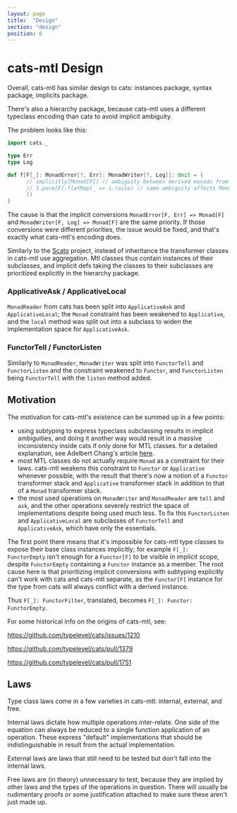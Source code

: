 ```yaml
---
layout: page
title:  "Design"
section: "design"
position: 6
---
```


cats-mtl Design
===============
Overall, cats-mtl has similar design to cats: 
instances package, syntax package, implicits package.

There's also a hierarchy package, because 
cats-mtl uses a different typeclass encoding
than cats to avoid implicit ambiguity.

The problem looks like this:
```scala
import cats._

type Err
type Log

def f[F[_]: MonadError[?, Err]: MonadWriter[?, Log]]: Unit = {
      // implicitly[Monad[F]] // ambiguity between derived monads from MonadError and MonadWriter
      // 1.pure[F].flatMap(_ => 1.raise) // same ambiguity affects MonadSyntax
      ()
}
```

The cause is that the implicit conversions `MonadError[F, Err] => Monad[F]` and 
`MonadWriter[F, Log] => Monad[F]` are the same priority. If those conversions 
were different priorities, the issue would be fixed, and that's exactly what cats-mtl's encoding does.

Similarly to the [Scato](https://github.com/aloiscochard/scato) project, instead of inheritance
the transformer classes in cats-mtl use aggregation. Mtl classes thus contain instances
of their subclasses, and implicit defs taking the classes to their subclasses are prioritized explicitly
in the hierarchy package.


### ApplicativeAsk / ApplicativeLocal
`MonadReader` from cats has been split into `ApplicativeAsk` and `ApplicativeLocal`;
the `Monad` constraint has been weakened to `Applicative`, and the `local` method was split out
into a subclass to widen the implementation space for `ApplicativeAsk`.

### FunctorTell / FunctorListen
Similarly to `MonadReader`, `MonadWriter` was split into `FunctorTell` and `FunctorListen`
and the constraint weakened to `Functor`, and `FunctorListen` being `FunctorTell` with the `listen`
method added.



## Motivation

The motivation for cats-mtl's existence can be summed up in a few points:
- using subtyping to express typeclass subclassing results in implicit ambiguities,
  and doing it another way would result in a massive inconsistency inside cats if only done for MTL classes.
  for a detailed explanation, see Adelbert Chang's article
  [here](http://typelevel.org/blog/2016/09/30/subtype-typeclasses.html).
- most MTL classes do not actually require `Monad` as a constraint for their laws.
  cats-mtl weakens this constraint to `Functor` or `Applicative` whenever possible,
  with the result that there's now a notion of a `Functor` transformer stack and 
  `Applicative` transformer stack in addition to that of a `Monad` transformer stack.
- the most used operations on `MonadWriter` and `MonadReader` are `tell` and `ask`,
  and the other operations severely restrict the space of implementations despite being
  used much less. To fix this `FunctorListen` and `ApplicativeLocal` are subclasses
  of `FunctorTell` and `ApplicativeAsk`, which have only the essentials.

The first point there means that it's impossible for cats-mtl type classes
to expose their base class instances implicitly; for example `F[_]: FunctorEmpty` isn't enough
for a `Functor[F]` to be visible in implicit scope, despite `FunctorEmpty` containing a `Functor`
instance as a member. The root cause here is that prioritizing implicit conversions with subtyping
explicitly can't work with cats and cats-mtl separate, as the `Functor[F]` instance for the type 
from cats will always conflict with a derived instance.

Thus `F[_]: FunctorFilter`, translated, becomes `F[_]: Functor: FunctorEmpty`.

For some historical info on the origins of cats-mtl, see:

https://github.com/typelevel/cats/issues/1210

https://github.com/typelevel/cats/pull/1379

https://github.com/typelevel/cats/pull/1751

## Laws

Type class laws come in a few varieties in cats-mtl: internal, external, and free.

Internal laws dictate how multiple operations inter-relate.
One side of the equation can always be reduced to a single function application of an operation.
These express "default" implementations that should be indistinguishable in result from the actual implementation.

External laws are laws that still need to be tested but don't fall into the internal laws.

Free laws are (in theory) unnecessary to test, because they are implied by other laws and the 
types of the operations in question. There will usually be rudimentary proofs 
or some justification attached to make sure these aren't just made up.

